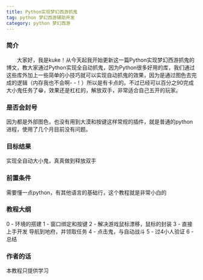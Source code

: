 ```yaml
---
title: Python实现梦幻西游抓鬼
tag: python 梦幻西游辅助开发
category: python 梦幻西游
---
```

### 简介
&emsp;&emsp;大家好，我是kuke！从今天起我开始更新这一篇Python实现梦幻西游抓鬼的博文，教大家通过Python实现全自动抓鬼，因为Python很多好用的库，我们通过这些库外加上一些简单的小技巧就可以实现自动抓鬼的效果，因为是通过图色去完成的逻辑（内存我也不会啊- -！）所以是有卡点的。不过已经可以百分之90完成大小鬼任务了😁，效果还是杠杠的，解放双手，非常适合自己五开的玩家。
### 是否会封号
因为都是外部图色，也没有用到大漠和按键这样常规的插件，就是普通的python进程，使用了几个月目前没有问题。

### 目标结果
实现全自动大小鬼，真真做到释放双手

### 前置条件
需要懂一点python，有其他语言的基础行，这个教程就是非常小白的

### 教程大纲
0 - 环境的搭建
1 - 窗口绑定和按键
2 - 解决游戏鼠标漂移，鼠标的封装
3 - 直接上手开发 导航到地府，并领取任务
4 - 点击鬼，与自动战斗
5 - 过4小人验证
6 - 总结

### 作者的话
本教程只提供学习


